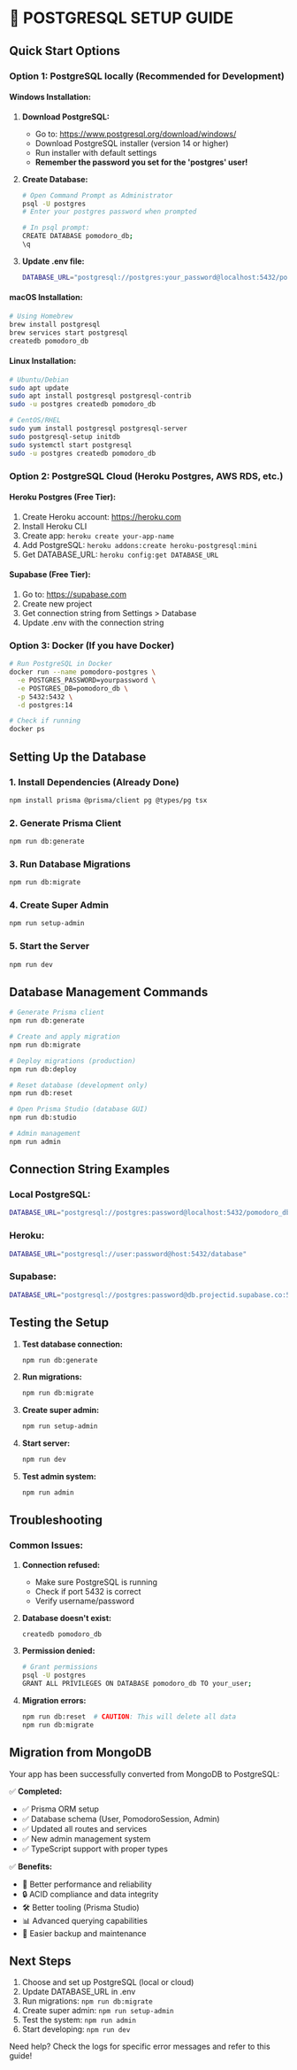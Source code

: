 # 🐘 POSTGRESQL SETUP GUIDE

## Quick Start Options

### Option 1: PostgreSQL locally (Recommended for Development)

#### Windows Installation:
1. **Download PostgreSQL:**
   - Go to: https://www.postgresql.org/download/windows/
   - Download PostgreSQL installer (version 14 or higher)
   - Run installer with default settings
   - **Remember the password you set for the 'postgres' user!**

2. **Create Database:**
   ```bash
   # Open Command Prompt as Administrator
   psql -U postgres
   # Enter your postgres password when prompted
   
   # In psql prompt:
   CREATE DATABASE pomodoro_db;
   \q
   ```

3. **Update .env file:**
   ```bash
   DATABASE_URL="postgresql://postgres:your_password@localhost:5432/pomodoro_db?schema=public"
   ```

#### macOS Installation:
```bash
# Using Homebrew
brew install postgresql
brew services start postgresql
createdb pomodoro_db
```

#### Linux Installation:
```bash
# Ubuntu/Debian
sudo apt update
sudo apt install postgresql postgresql-contrib
sudo -u postgres createdb pomodoro_db

# CentOS/RHEL
sudo yum install postgresql postgresql-server
sudo postgresql-setup initdb
sudo systemctl start postgresql
sudo -u postgres createdb pomodoro_db
```

### Option 2: PostgreSQL Cloud (Heroku Postgres, AWS RDS, etc.)

#### Heroku Postgres (Free Tier):
1. Create Heroku account: https://heroku.com
2. Install Heroku CLI
3. Create app: `heroku create your-app-name`
4. Add PostgreSQL: `heroku addons:create heroku-postgresql:mini`
5. Get DATABASE_URL: `heroku config:get DATABASE_URL`

#### Supabase (Free Tier):
1. Go to: https://supabase.com
2. Create new project
3. Get connection string from Settings > Database
4. Update .env with the connection string

### Option 3: Docker (If you have Docker)

```bash
# Run PostgreSQL in Docker
docker run --name pomodoro-postgres \
  -e POSTGRES_PASSWORD=yourpassword \
  -e POSTGRES_DB=pomodoro_db \
  -p 5432:5432 \
  -d postgres:14

# Check if running
docker ps
```

## Setting Up the Database

### 1. Install Dependencies (Already Done)
```bash
npm install prisma @prisma/client pg @types/pg tsx
```

### 2. Generate Prisma Client
```bash
npm run db:generate
```

### 3. Run Database Migrations
```bash
npm run db:migrate
```

### 4. Create Super Admin
```bash
npm run setup-admin
```

### 5. Start the Server
```bash
npm run dev
```

## Database Management Commands

```bash
# Generate Prisma client
npm run db:generate

# Create and apply migration
npm run db:migrate

# Deploy migrations (production)
npm run db:deploy

# Reset database (development only)
npm run db:reset

# Open Prisma Studio (database GUI)
npm run db:studio

# Admin management
npm run admin
```

## Connection String Examples

### Local PostgreSQL:
```bash
DATABASE_URL="postgresql://postgres:password@localhost:5432/pomodoro_db?schema=public"
```

### Heroku:
```bash
DATABASE_URL="postgresql://user:password@host:5432/database"
```

### Supabase:
```bash
DATABASE_URL="postgresql://postgres:password@db.projectid.supabase.co:5432/postgres"
```

## Testing the Setup

1. **Test database connection:**
   ```bash
   npm run db:generate
   ```

2. **Run migrations:**
   ```bash
   npm run db:migrate
   ```

3. **Create super admin:**
   ```bash
   npm run setup-admin
   ```

4. **Start server:**
   ```bash
   npm run dev
   ```

5. **Test admin system:**
   ```bash
   npm run admin
   ```

## Troubleshooting

### Common Issues:

1. **Connection refused:**
   - Make sure PostgreSQL is running
   - Check if port 5432 is correct
   - Verify username/password

2. **Database doesn't exist:**
   ```bash
   createdb pomodoro_db
   ```

3. **Permission denied:**
   ```bash
   # Grant permissions
   psql -U postgres
   GRANT ALL PRIVILEGES ON DATABASE pomodoro_db TO your_user;
   ```

4. **Migration errors:**
   ```bash
   npm run db:reset  # CAUTION: This will delete all data
   npm run db:migrate
   ```

## Migration from MongoDB

Your app has been successfully converted from MongoDB to PostgreSQL:

✅ **Completed:**
- ✅ Prisma ORM setup
- ✅ Database schema (User, PomodoroSession, Admin)
- ✅ Updated all routes and services
- ✅ New admin management system
- ✅ TypeScript support with proper types

✅ **Benefits:**
- 🚀 Better performance and reliability
- 🔒 ACID compliance and data integrity
- 🛠️ Better tooling (Prisma Studio)
- 📊 Advanced querying capabilities
- 🔧 Easier backup and maintenance

## Next Steps

1. Choose and set up PostgreSQL (local or cloud)
2. Update DATABASE_URL in .env
3. Run migrations: `npm run db:migrate`
4. Create super admin: `npm run setup-admin`
5. Test the system: `npm run admin`
6. Start developing: `npm run dev`

Need help? Check the logs for specific error messages and refer to this guide!

